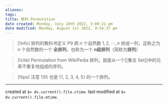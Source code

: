 ```yaml
---
aliases: 
tags: 
title: 排列 Permutation
date created: Monday, July 18th 2022, 3:00:21 pm
date modified: Monday, August 1st 2022, 9:54:37 pm
---
```

> [!info] 排列的教科书定义 P9
> 把 $n$ 个自然数 $1, 2, \cdots, n$ 排成一列，这称之为 $n$ 个自然数的一个 **全排列**，也称为一个 $\mathbf{n}$**级排列**（简称为**排列**）

> [!cite] Permutation from WikiPedia
> 排列，就是从一个[[集合 Set]]中的元素不重复地组成的序列。

>[!tips] 注意
> 135 也是 {1, 2, 3, 4, 5} 的一个排列。

---

created at `$= dv.current().file.ctime`.
last modified at `$= dv.current().file.mtime`.